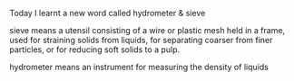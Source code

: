 Today I learnt a new word called hydrometer & sieve



sieve means a utensil consisting of a wire or plastic mesh held in a frame, used for straining solids from liquids, for separating coarser from finer particles, or for reducing soft solids to a pulp.



hydrometer means an instrument for measuring the density of liquids